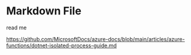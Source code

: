 ﻿# Markdown File

read me 

https://github.com/MicrosoftDocs/azure-docs/blob/main/articles/azure-functions/dotnet-isolated-process-guide.md